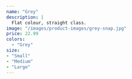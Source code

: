```yaml
---
name: "Grey"
description: |
  Flat colour, straight class.
image: "/images/product-images/grey-snap.jpg"
price: 22.99
colors:
  - "Grey"
size:
- "Small"
- "Medium"
- "Large"
---
```

